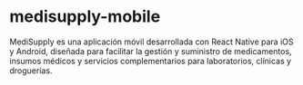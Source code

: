 # medisupply-mobile
MediSupply es una aplicación móvil desarrollada con React Native para iOS y Android, diseñada para facilitar la gestión y suministro de medicamentos, insumos médicos y servicios complementarios para laboratorios, clínicas y droguerías.
